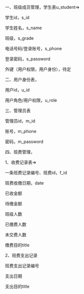 一、班级成员管理，学生表u_student=>

学生id，s_id

学生姓名，s_name

班级，s_grade

电话号码/登录账号，s_phone

登录密码，s_password

外键（用户权限，用户身份），待定



二、用户身份表，

用户id，u_id

用户角色/用户权限，u_role



三、管理员表

管理员id，m_id

账号，m_phone

密码，m_password



四、班费管理，

1、收费记录表=>

一条班费记录编号、班费id，f_id

班费收缴日期，date

已收金额

待缴金额

班级人数

已缴费人数

未交费人数

缴费目的title



2、班费支出记录

班费支出记录编号

支出日期

支出目的title







